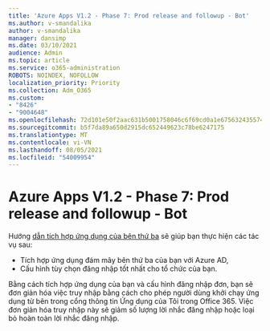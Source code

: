 ```yaml
---
title: 'Azure Apps V1.2 - Phase 7: Prod release and followup - Bot'
ms.author: v-smandalika
author: v-smandalika
manager: dansimp
ms.date: 03/10/2021
audience: Admin
ms.topic: article
ms.service: o365-administration
ROBOTS: NOINDEX, NOFOLLOW
localization_priority: Priority
ms.collection: Adm_O365
ms.custom:
- "8426"
- "9004648"
ms.openlocfilehash: 72d101e50f2aac631b5001758046c6f69cd0a1e675632435574a32530a4b3095
ms.sourcegitcommit: b5f7da89a650d2915dc652449623c78be6247175
ms.translationtype: MT
ms.contentlocale: vi-VN
ms.lasthandoff: 08/05/2021
ms.locfileid: "54009954"
---
```

# <a name="azure-apps-v12---phase-7-prod-release-and-followup---bot"></a>Azure Apps V1.2 - Phase 7: Prod release and followup - Bot

Hướng [dẫn tích hợp ứng dụng của bên thứ ba](https://admin.microsoft.com/AdminPortal/Home) sẽ giúp bạn thực hiện các tác vụ sau: 
- Tích hợp ứng dụng đám mây bên thứ ba của bạn với Azure AD, 
- Cấu hình tùy chọn đăng nhập tốt nhất cho tổ chức của bạn.

Bằng cách tích hợp ứng dụng của bạn và cấu hình đăng nhập đơn, bạn sẽ  đơn giản hóa việc truy nhập bằng cách cho phép người dùng khởi chạy ứng dụng từ bên trong cổng thông tin Ứng dụng của Tôi trong Office 365. Việc đơn giản hóa truy nhập này sẽ giảm số lượng lời nhắc đăng nhập hoặc loại bỏ hoàn toàn lời nhắc đăng nhập.
